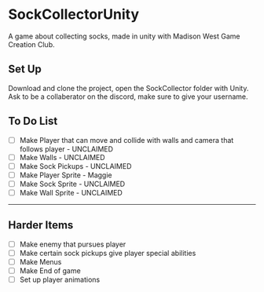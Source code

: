 # SockCollectorUnity
A game about collecting socks, made in unity with Madison West Game Creation Club. 

## Set Up
Download and clone the project, open the SockCollector folder with Unity. 
Ask to be a collaberator on the discord, make sure to give your username.


## To Do List
- [ ] Make Player that can move and collide with walls and camera that follows player - UNCLAIMED
- [ ] Make Walls - UNCLAIMED
- [ ] Make Sock Pickups - UNCLAIMED
- [ ] Make Player Sprite - Maggie
- [ ] Make Sock Sprite - UNCLAIMED
- [ ] Make Wall Sprite - UNCLAIMED

--- 

## Harder Items

- [ ] Make enemy that pursues player
- [ ] Make certain sock pickups give player special abilities
- [ ] Make Menus
- [ ] Make End of game
- [ ] Set up player animations
